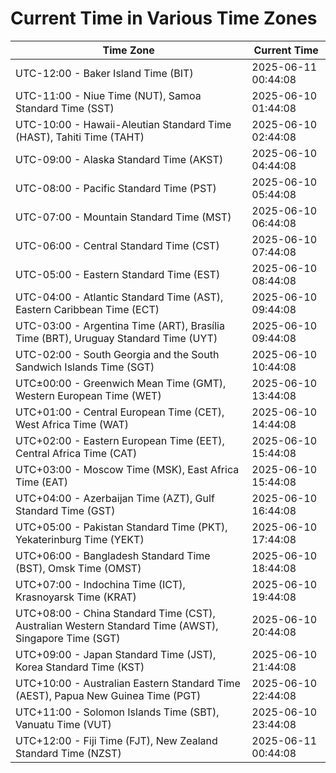 # Current Time in Various Time Zones

| Time Zone | Current Time |
|-----------|--------------|
| UTC-12:00 - Baker Island Time (BIT) | 2025-06-11 00:44:08 |
| UTC-11:00 - Niue Time (NUT), Samoa Standard Time (SST) | 2025-06-10 01:44:08 |
| UTC-10:00 - Hawaii-Aleutian Standard Time (HAST), Tahiti Time (TAHT) | 2025-06-10 02:44:08 |
| UTC-09:00 - Alaska Standard Time (AKST) | 2025-06-10 04:44:08 |
| UTC-08:00 - Pacific Standard Time (PST) | 2025-06-10 05:44:08 |
| UTC-07:00 - Mountain Standard Time (MST) | 2025-06-10 06:44:08 |
| UTC-06:00 - Central Standard Time (CST) | 2025-06-10 07:44:08 |
| UTC-05:00 - Eastern Standard Time (EST) | 2025-06-10 08:44:08 |
| UTC-04:00 - Atlantic Standard Time (AST), Eastern Caribbean Time (ECT) | 2025-06-10 09:44:08 |
| UTC-03:00 - Argentina Time (ART), Brasília Time (BRT), Uruguay Standard Time (UYT) | 2025-06-10 09:44:08 |
| UTC-02:00 - South Georgia and the South Sandwich Islands Time (SGT) | 2025-06-10 10:44:08 |
| UTC±00:00 - Greenwich Mean Time (GMT), Western European Time (WET) | 2025-06-10 13:44:08 |
| UTC+01:00 - Central European Time (CET), West Africa Time (WAT) | 2025-06-10 14:44:08 |
| UTC+02:00 - Eastern European Time (EET), Central Africa Time (CAT) | 2025-06-10 15:44:08 |
| UTC+03:00 - Moscow Time (MSK), East Africa Time (EAT) | 2025-06-10 15:44:08 |
| UTC+04:00 - Azerbaijan Time (AZT), Gulf Standard Time (GST) | 2025-06-10 16:44:08 |
| UTC+05:00 - Pakistan Standard Time (PKT), Yekaterinburg Time (YEKT) | 2025-06-10 17:44:08 |
| UTC+06:00 - Bangladesh Standard Time (BST), Omsk Time (OMST) | 2025-06-10 18:44:08 |
| UTC+07:00 - Indochina Time (ICT), Krasnoyarsk Time (KRAT) | 2025-06-10 19:44:08 |
| UTC+08:00 - China Standard Time (CST), Australian Western Standard Time (AWST), Singapore Time (SGT) | 2025-06-10 20:44:08 |
| UTC+09:00 - Japan Standard Time (JST), Korea Standard Time (KST) | 2025-06-10 21:44:08 |
| UTC+10:00 - Australian Eastern Standard Time (AEST), Papua New Guinea Time (PGT) | 2025-06-10 22:44:08 |
| UTC+11:00 - Solomon Islands Time (SBT), Vanuatu Time (VUT) | 2025-06-10 23:44:08 |
| UTC+12:00 - Fiji Time (FJT), New Zealand Standard Time (NZST) | 2025-06-11 00:44:08 |
